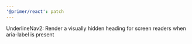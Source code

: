```yaml
---
'@primer/react': patch
---
```


UnderlineNav2: Render a visually hidden heading for screen readers when aria-label is present
